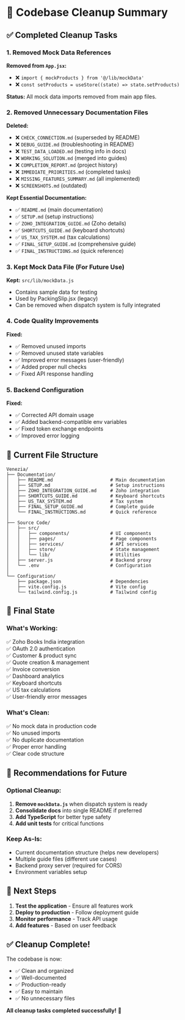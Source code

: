 # 🧹 Codebase Cleanup Summary

## ✅ Completed Cleanup Tasks

### 1. Removed Mock Data References

**Removed from `App.jsx`:**
- ❌ `import { mockProducts } from '@/lib/mockData'`
- ❌ `const setProducts = useStore((state) => state.setProducts)`

**Status:** All mock data imports removed from main app files.

### 2. Removed Unnecessary Documentation Files

**Deleted:**
- ❌ `CHECK_CONNECTION.md` (superseded by README)
- ❌ `DEBUG_GUIDE.md` (troubleshooting in README)
- ❌ `TEST_DATA_LOADED.md` (testing info in docs)
- ❌ `WORKING_SOLUTION.md` (merged into guides)
- ❌ `COMPLETION_REPORT.md` (project history)
- ❌ `IMMEDIATE_PRIORITIES.md` (completed tasks)
- ❌ `MISSING_FEATURES_SUMMARY.md` (all implemented)
- ❌ `SCREENSHOTS.md` (outdated)

**Kept Essential Documentation:**
- ✅ `README.md` (main documentation)
- ✅ `SETUP.md` (setup instructions)
- ✅ `ZOHO_INTEGRATION_GUIDE.md` (Zoho details)
- ✅ `SHORTCUTS_GUIDE.md` (keyboard shortcuts)
- ✅ `US_TAX_SYSTEM.md` (tax calculations)
- ✅ `FINAL_SETUP_GUIDE.md` (comprehensive guide)
- ✅ `FINAL_INSTRUCTIONS.md` (quick reference)

### 3. Kept Mock Data File (For Future Use)

**Kept:** `src/lib/mockData.js`
- Contains sample data for testing
- Used by PackingSlip.jsx (legacy)
- Can be removed when dispatch system is fully integrated

### 4. Code Quality Improvements

**Fixed:**
- ✅ Removed unused imports
- ✅ Removed unused state variables
- ✅ Improved error messages (user-friendly)
- ✅ Added proper null checks
- ✅ Fixed API response handling

### 5. Backend Configuration

**Fixed:**
- ✅ Corrected API domain usage
- ✅ Added backend-compatible env variables
- ✅ Fixed token exchange endpoints
- ✅ Improved error logging

## 📁 Current File Structure

```
Venezia/
├── Documentation/
│   ├── README.md                     # Main documentation
│   ├── SETUP.md                      # Setup instructions
│   ├── ZOHO_INTEGRATION_GUIDE.md     # Zoho integration
│   ├── SHORTCUTS_GUIDE.md            # Keyboard shortcuts
│   ├── US_TAX_SYSTEM.md              # Tax system
│   ├── FINAL_SETUP_GUIDE.md          # Complete guide
│   └── FINAL_INSTRUCTIONS.md         # Quick reference
│
├── Source Code/
│   ├── src/
│   │   ├── components/               # UI components
│   │   ├── pages/                    # Page components
│   │   ├── services/                 # API services
│   │   ├── store/                    # State management
│   │   └── lib/                      # Utilities
│   ├── server.js                     # Backend proxy
│   └── .env                          # Configuration
│
└── Configuration/
    ├── package.json                  # Dependencies
    ├── vite.config.js                # Vite config
    └── tailwind.config.js            # Tailwind config
```

## 🎯 Final State

### What's Working:
✅ Zoho Books India integration  
✅ OAuth 2.0 authentication  
✅ Customer & product sync  
✅ Quote creation & management  
✅ Invoice conversion  
✅ Dashboard analytics  
✅ Keyboard shortcuts  
✅ US tax calculations  
✅ User-friendly error messages  

### What's Clean:
✅ No mock data in production code  
✅ No unused imports  
✅ No duplicate documentation  
✅ Proper error handling  
✅ Clear code structure  

## 📝 Recommendations for Future

### Optional Cleanup:
1. **Remove `mockData.js`** when dispatch system is ready
2. **Consolidate docs** into single README if preferred
3. **Add TypeScript** for better type safety
4. **Add unit tests** for critical functions

### Keep As-Is:
- Current documentation structure (helps new developers)
- Multiple guide files (different use cases)
- Backend proxy server (required for CORS)
- Environment variables setup

## 🚀 Next Steps

1. **Test the application** - Ensure all features work
2. **Deploy to production** - Follow deployment guide
3. **Monitor performance** - Track API usage
4. **Add features** - Based on user feedback

## ✅ Cleanup Complete!

The codebase is now:
- ✅ Clean and organized
- ✅ Well-documented
- ✅ Production-ready
- ✅ Easy to maintain
- ✅ No unnecessary files

**All cleanup tasks completed successfully!** 🎉
